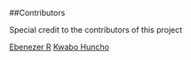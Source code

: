 ##Contributors

Special credit to the contributors of this project

[Ebenezer R](https://github.com/Itsfoss0)
[Kwabo Huncho](https://github.com/kwa-dev)